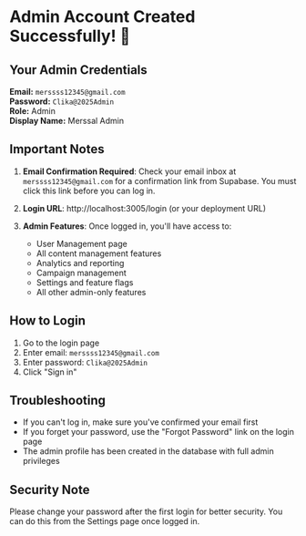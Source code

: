 # Admin Account Created Successfully! 🎉

## Your Admin Credentials

**Email:** `merssss12345@gmail.com`  
**Password:** `Clika@2025Admin`  
**Role:** Admin  
**Display Name:** Merssal Admin  

## Important Notes

1. **Email Confirmation Required**: Check your email inbox at `merssss12345@gmail.com` for a confirmation link from Supabase. You must click this link before you can log in.

2. **Login URL**: http://localhost:3005/login (or your deployment URL)

3. **Admin Features**: Once logged in, you'll have access to:
   - User Management page
   - All content management features
   - Analytics and reporting
   - Campaign management
   - Settings and feature flags
   - All other admin-only features

## How to Login

1. Go to the login page
2. Enter email: `merssss12345@gmail.com`
3. Enter password: `Clika@2025Admin`
4. Click "Sign in"

## Troubleshooting

- If you can't log in, make sure you've confirmed your email first
- If you forget your password, use the "Forgot Password" link on the login page
- The admin profile has been created in the database with full admin privileges

## Security Note

Please change your password after the first login for better security. You can do this from the Settings page once logged in.